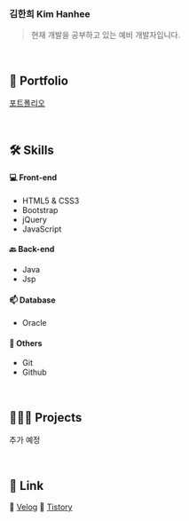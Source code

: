 ### 김한희 Kim Hanhee
> 현재 개발을 공부하고 있는 예비 개발자입니다.

<br>

🚀 Portfolio
----------
[포트폴리오](https://www.notion.so/dc2e35b5cf44417b9d1d11f4876aee57)

<br>

🛠 Skills 
----------
#### 💻 Front-end
- HTML5 & CSS3  
- Bootstrap  
- jQuery  
- JavaScript  
  
#### 🔙 Back-end  
- Java  
- Jsp  
  
#### 📫 Database  
- Oracle  
  
#### 👏 Others  
- Git  
- Github  

<br>

👩🏻‍💻 Projects
----------
추가 예정

<br>

🌱 Link
----------
🔗 [Velog](https://velog.io/@hanheekim)
📕 [Tistory](https://marchdev.tistory.com)
